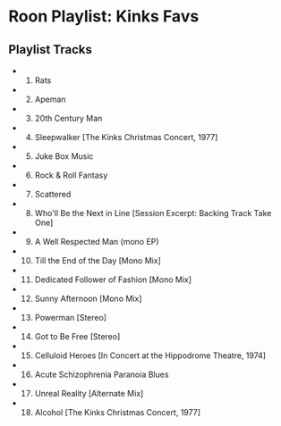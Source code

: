# Roon Playlist: Kinks Favs

## Playlist Tracks


- 1. Rats
- 2. Apeman
- 3. 20th Century Man
- 4. Sleepwalker [The Kinks Christmas Concert, 1977]
- 5. Juke Box Music
- 6. Rock & Roll Fantasy
- 7. Scattered
- 8. Who'll Be the Next in Line [Session Excerpt: Backing Track Take One]
- 9. A Well Respected Man (mono EP)
- 10. Till the End of the Day [Mono Mix]
- 11. Dedicated Follower of Fashion [Mono Mix]
- 12. Sunny Afternoon [Mono Mix]
- 13. Powerman [Stereo]
- 14. Got to Be Free [Stereo]
- 15. Celluloid Heroes [In Concert at the Hippodrome Theatre, 1974]
- 16. Acute Schizophrenia Paranoia Blues
- 17. Unreal Reality [Alternate Mix]
- 18. Alcohol [The Kinks Christmas Concert, 1977]

